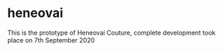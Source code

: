 # heneovai

This is the prototype of Heneovai Couture, complete development took place on 7th September 2020
